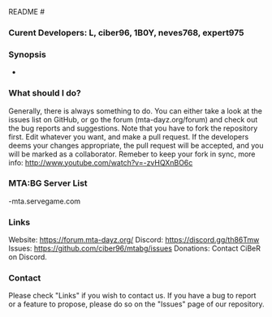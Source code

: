  README #

### Curent Developers: L, ciber96, 1B0Y, neves768, expert975 ###

### Synopsis ###
-

### What should I do? ###
Generally, there is always something to do. You can either take a look at the issues list on GitHub, or go the forum (mta-dayz.org/forum) and check out the
bug reports and suggestions. Note that you have to fork the repository first. Edit whatever you want, and make a pull request. If the developers deems your
changes appropriate, the pull request will be accepted, and you will be marked as a collaborator.
Remeber to keep your fork in sync, more info: http://www.youtube.com/watch?v=-zvHQXnBO6c

### MTA:BG Server List ###
-mta.servegame.com

### Links ###
Website: https://forum.mta-dayz.org/
Discord: https://discord.gg/th86Tmw
Issues: https://github.com/ciber96/mtabg/issues
Donations: Contact CiBeR on Discord.

### Contact ###
Please check "Links" if you wish to contact us. If you have a bug to report or a feature to propose, please do so on the "Issues" page of our repository.
